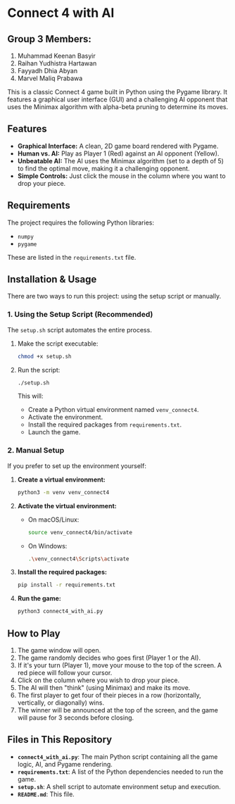 # Connect 4 with AI

## Group 3 Members: 
1. Muhammad Keenan Basyir
2. Raihan Yudhistra Hartawan 
3. Fayyadh Dhia Abyan 
4. Marvel Maliq Prabawa

This is a classic Connect 4 game built in Python using the Pygame library. It features a graphical user interface (GUI) and a challenging AI opponent that uses the Minimax algorithm with alpha-beta pruning to determine its moves.

## Features

* **Graphical Interface:** A clean, 2D game board rendered with Pygame.
* **Human vs. AI:** Play as Player 1 (Red) against an AI opponent (Yellow).
* **Unbeatable AI:** The AI uses the Minimax algorithm (set to a depth of 5) to find the optimal move, making it a challenging opponent.
* **Simple Controls:** Just click the mouse in the column where you want to drop your piece.

## Requirements

The project requires the following Python libraries:

* `numpy`
* `pygame`

These are listed in the `requirements.txt` file.

## Installation & Usage

There are two ways to run this project: using the setup script or manually.

### 1. Using the Setup Script (Recommended)

The `setup.sh` script automates the entire process.

1.  Make the script executable:
    ```bash
    chmod +x setup.sh
    ```

2.  Run the script:
    ```bash
    ./setup.sh
    ```

    This will:
    * Create a Python virtual environment named `venv_connect4`.
    * Activate the environment.
    * Install the required packages from `requirements.txt`.
    * Launch the game.

### 2. Manual Setup

If you prefer to set up the environment yourself:

1.  **Create a virtual environment:**
    ```bash
    python3 -m venv venv_connect4
    ```

2.  **Activate the virtual environment:**
    * On macOS/Linux:
        ```bash
        source venv_connect4/bin/activate
        ```
    * On Windows:
        ```bash
        .\venv_connect4\Scripts\activate
        ```

3.  **Install the required packages:**
    ```bash
    pip install -r requirements.txt
    ```

4.  **Run the game:**
    ```bash
    python3 connect4_with_ai.py
    ```

## How to Play

1.  The game window will open.
2.  The game randomly decides who goes first (Player 1 or the AI).
3.  If it's your turn (Player 1), move your mouse to the top of the screen. A red piece will follow your cursor.
4.  Click on the column where you wish to drop your piece.
5.  The AI will then "think" (using Minimax) and make its move.
6.  The first player to get four of their pieces in a row (horizontally, vertically, or diagonally) wins.
7.  The winner will be announced at the top of the screen, and the game will pause for 3 seconds before closing.

## Files in This Repository

* **`connect4_with_ai.py`**: The main Python script containing all the game logic, AI, and Pygame rendering.
* **`requirements.txt`**: A list of the Python dependencies needed to run the game.
* **`setup.sh`**: A shell script to automate environment setup and execution.
* **`README.md`**: This file.
